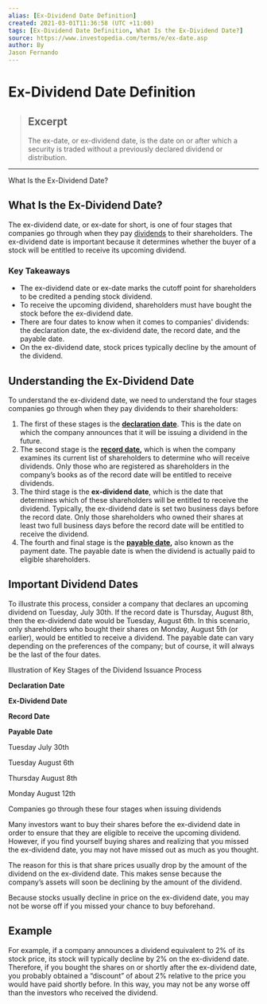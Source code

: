 ```yaml
---
alias: [Ex-Dividend Date Definition]
created: 2021-03-01T11:36:58 (UTC +11:00)
tags: [Ex-Dividend Date Definition, What Is the Ex-Dividend Date?]
source: https://www.investopedia.com/terms/e/ex-date.asp
author: By
Jason Fernando
---
```


# Ex-Dividend Date Definition

> ## Excerpt
> The ex-date, or ex-dividend date, is the date on or after which a security is traded without a previously declared dividend or distribution.

---

What Is the Ex-Dividend Date?
## What Is the Ex-Dividend Date?

The ex-dividend date, or ex-date for short, is one of four stages that companies go through when they pay [dividends](https://www.investopedia.com/terms/d/dividend.asp) to their shareholders. The ex-dividend date is important because it determines whether the buyer of a stock will be entitled to receive its upcoming dividend.

### Key Takeaways

-   The ex-dividend date or ex-date marks the cutoff point for shareholders to be credited a pending stock dividend.
-   To receive the upcoming dividend, shareholders must have bought the stock before the ex-dividend date.
-   There are four dates to know when it comes to companies' dividends: the declaration date, the ex-dividend date, the record date, and the payable date.
-   On the ex-dividend date, stock prices typically decline by the amount of the dividend.

## Understanding the Ex-Dividend Date

To understand the ex-dividend date, we need to understand the four stages companies go through when they pay dividends to their shareholders:

1.  The first of these stages is the [**declaration date**](https://www.investopedia.com/terms/d/declarationdate.asp). This is the date on which the company announces that it will be issuing a dividend in the future.
2.  The second stage is the **[record date](https://www.investopedia.com/terms/r/recorddate.asp),** which is when the company examines its current list of shareholders to determine who will receive dividends. Only those who are registered as shareholders in the company’s books as of the record date will be entitled to receive dividends.
3.  The third stage is the **ex-dividend date**, which is the date that determines which of these shareholders will be entitled to receive the dividend. Typically, the ex-dividend date is set two business days before the record date. Only those shareholders who owned their shares at least two full business days before the record date will be entitled to receive the dividend.
4.  The fourth and final stage is the **[payable date](https://www.investopedia.com/terms/p/paymentdate.asp),** also known as the payment date. The payable date is when the dividend is actually paid to eligible shareholders.

## Important Dividend Dates

To illustrate this process, consider a company that declares an upcoming dividend on Tuesday, July 30th. If the record date is Thursday, August 8th, then the ex-dividend date would be Tuesday, August 6th. In this scenario, only shareholders who bought their shares on Monday, August 5th (or earlier), would be entitled to receive a dividend. The payable date can vary depending on the preferences of the company; but of course, it will always be the last of the four dates.

Illustration of Key Stages of the Dividend Issuance Process

**Declaration Date**

**Ex-Dividend Date**

**Record Date**

**Payable Date**

Tuesday July 30th

Tuesday August 6th

Thursday August 8th

Monday August 12th

Companies go through these four stages when issuing dividends

Many investors want to buy their shares before the ex-dividend date in order to ensure that they are eligible to receive the upcoming dividend. However, if you find yourself buying shares and realizing that you missed the ex-dividend date, you may not have missed out as much as you thought.

The reason for this is that share prices usually drop by the amount of the dividend on the ex-dividend date. This makes sense because the company’s assets will soon be declining by the amount of the dividend.

Because stocks usually decline in price on the ex-dividend date, you may not be worse off if you missed your chance to buy beforehand.

## Example

For example, if a company announces a dividend equivalent to 2% of its stock price, its stock will typically decline by 2% on the ex-dividend date. Therefore, if you bought the shares on or shortly after the ex-dividend date, you probably obtained a “discount” of about 2% relative to the price you would have paid shortly before. In this way, you may not be any worse off than the investors who received the dividend.
